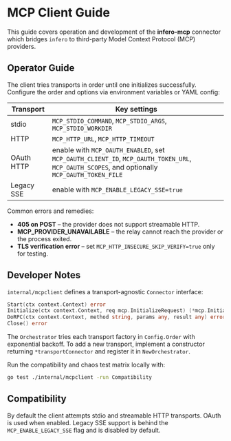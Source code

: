 # MCP Client Guide

This guide covers operation and development of the **infero-mcp** connector which bridges `infero` to third-party Model Context Protocol (MCP) providers.

## Operator Guide

The client tries transports in order until one initializes successfully. Configure the order and options via environment variables or YAML config:

| Transport | Key settings |
|-----------|--------------|
| stdio | `MCP_STDIO_COMMAND`, `MCP_STDIO_ARGS`, `MCP_STDIO_WORKDIR` |
| HTTP | `MCP_HTTP_URL`, `MCP_HTTP_TIMEOUT` |
| OAuth HTTP | enable with `MCP_OAUTH_ENABLED`, set `MCP_OAUTH_CLIENT_ID`, `MCP_OAUTH_TOKEN_URL`, `MCP_OAUTH_SCOPES`, and optionally `MCP_OAUTH_TOKEN_FILE` |
| Legacy SSE | enable with `MCP_ENABLE_LEGACY_SSE=true` |

Common errors and remedies:

- **405 on POST** – the provider does not support streamable HTTP.
- **MCP_PROVIDER_UNAVAILABLE** – the relay cannot reach the provider or the process exited.
- **TLS verification error** – set `MCP_HTTP_INSECURE_SKIP_VERIFY=true` only for testing.

## Developer Notes

`internal/mcpclient` defines a transport-agnostic `Connector` interface:

```go
Start(ctx context.Context) error
Initialize(ctx context.Context, req mcp.InitializeRequest) (*mcp.InitializeResult, error)
DoRPC(ctx context.Context, method string, params any, result any) error
Close() error
```

The `Orchestrator` tries each transport factory in `Config.Order` with exponential backoff. To add a new transport, implement a constructor returning `*transportConnector` and register it in `NewOrchestrator`.

Run the compatibility and chaos test matrix locally with:

```bash
go test ./internal/mcpclient -run Compatibility
```

## Compatibility

By default the client attempts stdio and streamable HTTP transports. OAuth is used when enabled. Legacy SSE support is behind the `MCP_ENABLE_LEGACY_SSE` flag and is disabled by default.

